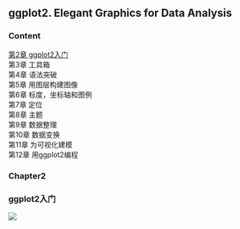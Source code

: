 ## ggplot2. Elegant Graphics for Data Analysis
### Content
[第2章 ggplot2入门](###Chapter2)  
第3章 工具箱  
第4章 语法突破  
第5章 用图层构建图像  
第6章 标度，坐标轴和图例  
第7章 定位  
第8章 主题  
第9章 数据整理  
第10章 数据变换  
第11章 为可视化建模  
第12章 用ggplot2编程  


### Chapter2 
### ggplot2入门
![](https://github.com/BlackTunami/ggplot.github.io/blob/master/pic/Rplot01.jpeg)
